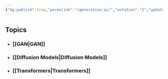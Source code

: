 ```yaml
---
{"dg-publish":true,"permalink":"/generative-ai/","noteIcon":"2","updated":"2024-05-28T17:19:12.410+05:30"}
---
```



## Topics

- ### [[GAN\|GAN]]
- ### [[Diffusion Models\|Diffusion Models]]
- ### [[Transformers\|Transformers]]
